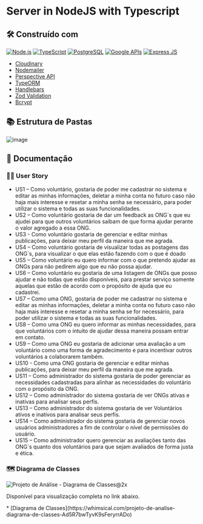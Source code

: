 # Server in NodeJS with Typescript

## 🛠️ Construído com

<p>
    <a href="#"><img alt="Node.js" src="https://img.shields.io/badge/node.js-6DA55F?style=for-the-badge&logo=node.js&logoColor=white"></a>
    <a href="https://www.typescriptlang.org/docs/"><img alt="TypeScript" src="https://img.shields.io/badge/typescript-%23007ACC.svg?style=for-the-badge&logo=typescript&logoColor=white"></a>
    <a href="https://www.postgresql.org/docs/"><img alt="PostgreSQL" src="https://img.shields.io/badge/postgres-%23316192.svg?style=for-the-badge&logo=postgresql&logoColor=white"></a>
    <a href="https://developers.google.com/apis-explorer?hl=pt-br"><img alt="Google APIs" src="https://img.shields.io/badge/GoogleCloud-%234285F4.svg?style=for-the-badge&logo=google-cloud&logoColor=white"></a>
    <a href="https://expressjs.com/pt-br/"><img alt="Express JS" src="https://img.shields.io/badge/express.js-%23404d59.svg?style=for-the-badge&logo=express&logoColor=%2361DAFB"></a>
   
</p>

* [Cloudinary](https://cloudinary.com/documentation)
* [Nodemailer](https://nodemailer.com/about/)
* [Perspective API](https://perspectiveapi.com/)
* [TypeORM](https://typeorm.io/)
* [Handlebars](https://handlebarsjs.com/)
* [Zod Validation](https://zod.dev/)
* [Bcrypt](https://en.wikipedia.org/wiki/Bcrypt)

## 📚 Estrutura de Pastas

![image](https://github.com/Kemuel-Batista/Happy-Amigos-Protetores/assets/62821098/898ec5d8-5b35-45e5-97a5-a274b713eefe)

## 📃 Documentação 

### 🧑‍💻 User Story

* US1 – Como voluntário, gostaria de poder me cadastrar no sistema e editar as minhas informações, deletar a minha conta no futuro caso não haja mais interesse e resetar a minha senha se necessário, para poder utilizar o sistema e todas as suas funcionalidades.
* US2 – Como voluntário gostaria de dar um feedback as ONG´s que eu ajudei para que outros voluntários saibam de que forma ajudar perante o valor agregado a essa ONG.
* US3 - Como voluntário gostaria de gerenciar e editar minhas publicações, para deixar meu perfil da maneira que me agrada.
* US4 – Como voluntário gostaria de visualizar todas as postagens das ONG´s, para visualizar o que elas estão fazendo com o que é doado
* US5 – Como voluntário eu quero informar com o que pretendo ajudar as ONGs para não pedirem algo que eu não possa ajudar. 
* US6 – Como voluntário eu gostaria de uma listagem de ONGs que posso ajudar e não todas que estão disponíveis, para prestar serviço somente aquelas que estão de acordo com o propósito de ajuda que eu cadastrei.
* US7 – Como uma ONG, gostaria de poder me cadastrar no sistema e editar as minhas informações, deletar a minha conta no futuro caso não haja mais interesse e resetar a minha senha se for necessário, para poder utilizar o sistema e todas as suas funcionalidades.
* US8 – Como uma ONG eu quero informar as minhas necessidades, para que voluntários com o intuito de ajudar dessa maneira possam entrar em contato.
* US9 – Como uma ONG eu gostaria de adicionar uma avaliação a um voluntário como uma forma de agradecimento e para incentivar outros voluntários a colaborarem também.
* US10 - Como uma ONG gostaria de gerenciar e editar minhas publicações,  para deixar meu perfil da maneira que me agrada.
* US11 – Como administrador do sistema gostaria de poder gerenciar as necessidades cadastradas para alinhar as necessidades do voluntário com o propósito da ONG.
* US12 – Como administrador do sistema gostaria de ver ONGs ativas e inativas para analisar seus perfis.
* US13 – Como administrador do sistema gostaria de ver Voluntários ativos e inativos para analisar seus perfis.
* US14 – Como administrador do sistema gostaria de gerenciar novos usuários administradores a fim de controlar o nível de permissões do usuário.
* US15 – Como administrador quero gerenciar as avaliações tanto das ONG´s quanto dos voluntários para que sejam avaliados de forma justa e ética.	

### 🗺️ Diagrama de Classes

![Projeto de Análise - Diagrama de Classes@2x](https://github.com/Kemuel-Batista/Happy-Amigos-Protetores/assets/62821098/be3b1439-873b-4317-9f33-cb74980f6904)

<p>Disponível para visualização completa no link abaixo.</p>
* [Diagrama de Classes](https://whimsical.com/projeto-de-analise-diagrama-de-classes-Ad5R7bwTyvK9sFeryrrADo)
